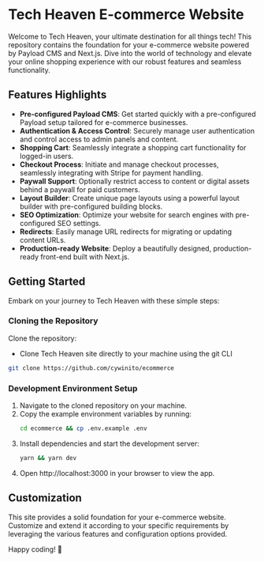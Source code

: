# Tech Heaven E-commerce Website

Welcome to Tech Heaven, your ultimate destination for all things tech! This repository contains the foundation for your e-commerce website powered by Payload CMS and Next.js. Dive into the world of technology and elevate your online shopping experience with our robust features and seamless functionality.

## Features Highlights

- **Pre-configured Payload CMS**: Get started quickly with a pre-configured Payload setup tailored for e-commerce businesses.
- **Authentication & Access Control**: Securely manage user authentication and control access to admin panels and content.
- **Shopping Cart**: Seamlessly integrate a shopping cart functionality for logged-in users.
- **Checkout Process**: Initiate and manage checkout processes, seamlessly integrating with Stripe for payment handling.
- **Paywall Support**: Optionally restrict access to content or digital assets behind a paywall for paid customers.
- **Layout Builder**: Create unique page layouts using a powerful layout builder with pre-configured building blocks.
- **SEO Optimization**: Optimize your website for search engines with pre-configured SEO settings.
- **Redirects**: Easily manage URL redirects for migrating or updating content URLs.
- **Production-ready Website**: Deploy a beautifully designed, production-ready front-end built with Next.js.

## Getting Started

Embark on your journey to Tech Heaven with these simple steps:

### Cloning the Repository

Clone the repository:
 - Clone Tech Heaven site directly to your machine using the git CLI
```bash 
git clone https://github.com/cywinito/ecommerce
```

### Development Environment Setup

1. Navigate to the cloned repository on your machine.
2. Copy the example environment variables by running:
    ```bash
    cd ecommerce && cp .env.example .env
    ```
3. Install dependencies and start the development server:
    ```bash
    yarn && yarn dev
    ```
4. Open http://localhost:3000 in your browser to view the app.

## Customization

This site provides a solid foundation for your e-commerce website. Customize and extend it according to your specific requirements by leveraging the various features and configuration options provided.

Happy coding! 🚀